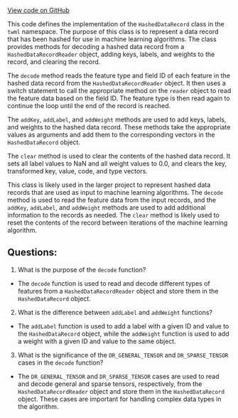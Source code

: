[View code on GitHub](https://github.com/misbahsy/the-algorithm/twml/libtwml/src/lib/HashedDataRecord.cpp)

This code defines the implementation of the `HashedDataRecord` class in the `twml` namespace. The purpose of this class is to represent a data record that has been hashed for use in machine learning algorithms. The class provides methods for decoding a hashed data record from a `HashedDataRecordReader` object, adding keys, labels, and weights to the record, and clearing the record.

The `decode` method reads the feature type and field ID of each feature in the hashed data record from the `HashedDataRecordReader` object. It then uses a switch statement to call the appropriate method on the `reader` object to read the feature data based on the field ID. The feature type is then read again to continue the loop until the end of the record is reached.

The `addKey`, `addLabel`, and `addWeight` methods are used to add keys, labels, and weights to the hashed data record. These methods take the appropriate values as arguments and add them to the corresponding vectors in the `HashedDataRecord` object.

The `clear` method is used to clear the contents of the hashed data record. It sets all label values to NaN and all weight values to 0.0, and clears the key, transformed key, value, code, and type vectors.

This class is likely used in the larger project to represent hashed data records that are used as input to machine learning algorithms. The `decode` method is used to read the feature data from the input records, and the `addKey`, `addLabel`, and `addWeight` methods are used to add additional information to the records as needed. The `clear` method is likely used to reset the contents of the record between iterations of the machine learning algorithm.
## Questions: 
 1. What is the purpose of the `decode` function?
- The `decode` function is used to read and decode different types of features from a `HashedDataRecordReader` object and store them in the `HashedDataRecord` object.

2. What is the difference between `addLabel` and `addWeight` functions?
- The `addLabel` function is used to add a label with a given ID and value to the `HashedDataRecord` object, while the `addWeight` function is used to add a weight with a given ID and value to the same object.

3. What is the significance of the `DR_GENERAL_TENSOR` and `DR_SPARSE_TENSOR` cases in the `decode` function?
- The `DR_GENERAL_TENSOR` and `DR_SPARSE_TENSOR` cases are used to read and decode general and sparse tensors, respectively, from the `HashedDataRecordReader` object and store them in the `HashedDataRecord` object. These cases are important for handling complex data types in the algorithm.
